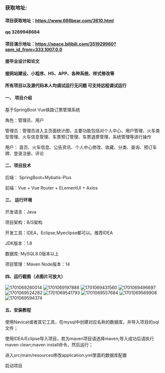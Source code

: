 ### 获取地址:
#### 项目获取地址：https://www.666bear.com/3610.html
#### qq 3289948684
#### 项目演示地址：https://space.bilibili.com/351929960?spm_id_from=333.1007.0.0
#### 接毕业设计和论文
#### 接网站建设、小程序、H5、APP、各种系统、样式修改等

#### 所有项目以及源代码本人均调试运行无问题 可支持远程调试运行

#### 一、 项目介绍
基于SpringBoot Vue铁路订票管理系统

角色：管理员、用户

管理员：管理员进入主页面统计图，主要功能包括对个人中心、用户管理、火车类型管理、火车信息管理、车票预订管理、车票退票管理、系统管理等进行操作

用户： 首页、火车信息、公告资讯、个人中心修改、收藏、分类、查询、预订车牌、登录注册、评论
#### 二、项目技术
后端： SpringBoot+Mybatis-Plus

前端：Vue + Vue Router + ELementUI + Axios

#### 三、 运行环境
开发语言：Java

项目架构：B/S架构

开发工具：IDEA，Eclipse,Myeclipse都可以。推荐IDEA

JDK版本：1.8

数据库: MySQL8.0版本以上

项目管理：Maven
Node版本：14
#### 四、运行截图（点图片可放大）

![1701069260014](https://github.com/666bears/train/assets/143094776/ffc24260-682c-499e-a7a1-76e5e5447e03)
![1701069197888](https://github.com/666bears/train/assets/143094776/d35a6bf9-2190-4e1b-afc8-60de5077d6cc)
![1701069431560](https://github.com/666bears/train/assets/143094776/97bcd989-477f-4ab7-a68c-d7d34d13e37a)
![1701069496697](https://github.com/666bears/train/assets/143094776/62b1107c-2d4b-453f-ba71-489a1bc46cb6)
![1701069524282](https://github.com/666bears/train/assets/143094776/82d29c2a-2e84-44cf-900e-364f26af3578)
![1701069541793](https://github.com/666bears/train/assets/143094776/5ca25895-6de8-4cca-9c4a-f3f206db20fc)
![1701069557684](https://github.com/666bears/train/assets/143094776/41cb8ef0-dcda-4c2e-9dae-ac59c7294769)
![1701069569908](https://github.com/666bears/train/assets/143094776/45cddf78-f228-4b24-aa99-6452237ec4c8)
![1701069594374](https://github.com/666bears/train/assets/143094776/c158c4a3-b2f3-406c-b360-509de7ab2ce9)



#### 五、安装教程
使用Navicat或者其它工具，在mysql中创建对应名称的数据库，并导入项目的sql文件；

使用IDEA/Eclipse导入项目，若为maven项目请选择maven;导入成功后请执行maven clean;maven install命令，然后运行；

进入src/main/resources修改application.yml里面的数据库配置

启动项目





